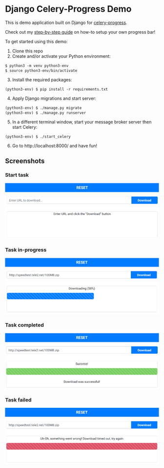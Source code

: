 # Django Celery-Progress Demo
This is demo application built on Django for [celery-progress](https://github.com/czue/celery-progress).

Check out my [step-by-step guide](https://eeinte.ch/stream/progress-bar-django-using-celery/) on how-to setup your own progress bar!

To get started using this demo:
1. Clone this repo
2. Create and/or activate your Python environment:
```
$ python3 -m venv python3-env
$ source python3-env/bin/activate
```
3. Install the required packages:
```
(python3-env) $ pip install -r requirements.txt
```
4. Apply Django migrations and start server:
```
(python3-env) $ ./manage.py migrate
(python3-env) $ ./manage.py runserver
```
5. In a different terminal window, start your message broker server then start Celery:
```
(python3-env) $ ./start_celery
```
6. Go to http://localhost:8000/ and have fun!

## Screenshots
### Start task
![init](media/init.png)

### Task in-progress
![progress](media/progress.png)

### Task completed
![success](media/success.png)

### Task failed
![success](media/error.png)
